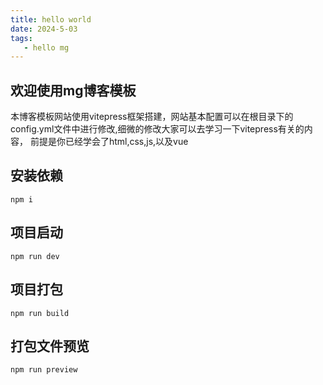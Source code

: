 ```yaml
---
title: hello world
date: 2024-5-03
tags:
   - hello mg
---
```


## 欢迎使用mg博客模板
本博客模板网站使用vitepress框架搭建，网站基本配置可以在根目录下的config.yml文件中进行修改,细微的修改大家可以去学习一下vitepress有关的内容，
前提是你已经学会了html,css,js,以及vue

## 安装依赖
```shell
npm i
```

## 项目启动
```shell
npm run dev
```

## 项目打包
```shell
npm run build
```

## 打包文件预览
```shell
npm run preview
```
